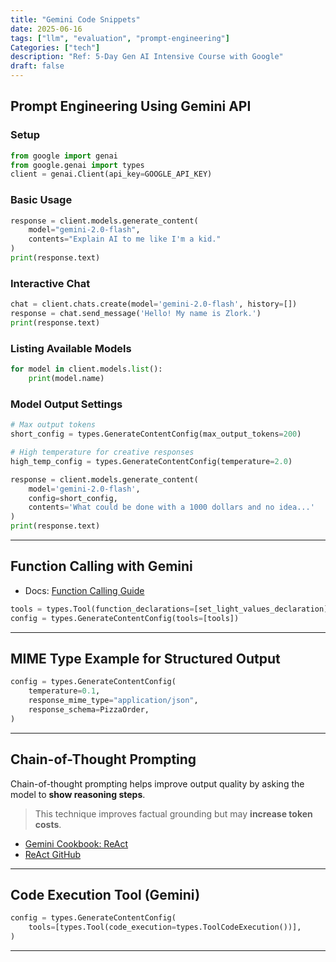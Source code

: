 ```yaml
---
title: "Gemini Code Snippets"
date: 2025-06-16
tags: ["llm", "evaluation", "prompt-engineering"]
Categories: ["tech"]
description: "Ref: 5-Day Gen AI Intensive Course with Google"
draft: false
---
```



## Prompt Engineering Using Gemini API

### Setup

```python
from google import genai
from google.genai import types
client = genai.Client(api_key=GOOGLE_API_KEY)
```

### Basic Usage

```python
response = client.models.generate_content(
    model="gemini-2.0-flash",
    contents="Explain AI to me like I'm a kid."
)
print(response.text)
```

### Interactive Chat

```python
chat = client.chats.create(model='gemini-2.0-flash', history=[])
response = chat.send_message('Hello! My name is Zlork.')
print(response.text)
```

### Listing Available Models

```python
for model in client.models.list():
    print(model.name)
```

### Model Output Settings

```python
# Max output tokens
short_config = types.GenerateContentConfig(max_output_tokens=200)

# High temperature for creative responses
high_temp_config = types.GenerateContentConfig(temperature=2.0)

response = client.models.generate_content(
    model='gemini-2.0-flash',
    config=short_config,
    contents='What could be done with a 1000 dollars and no idea...'
)
print(response.text)
```

---

## Function Calling with Gemini

- Docs: [Function Calling Guide](https://ai.google.dev/gemini-api/docs/function-calling?example=meeting)

```python
tools = types.Tool(function_declarations=[set_light_values_declaration])
config = types.GenerateContentConfig(tools=[tools])
```

---

## MIME Type Example for Structured Output

```python
config = types.GenerateContentConfig(
    temperature=0.1,
    response_mime_type="application/json",
    response_schema=PizzaOrder,
)
```

---

## Chain-of-Thought Prompting

Chain-of-thought prompting helps improve output quality by asking the model to **show reasoning steps**.

> This technique improves factual grounding but may **increase token costs**.

- [Gemini Cookbook: ReAct](https://github.com/google-gemini/cookbook/blob/main/examples/Search_Wikipedia_using_ReAct.ipynb)
- [ReAct GitHub](https://github.com/ysymyth/ReAct)

---

## Code Execution Tool (Gemini)

```python
config = types.GenerateContentConfig(
    tools=[types.Tool(code_execution=types.ToolCodeExecution())],
)
```

---